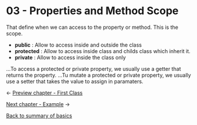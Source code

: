 03 - Properties and Method Scope
===============================

That define when we can access to the property or method. This is the scope.

- **public** : Allow to access inside and outside the class
- **protected** : Allow to access inside class and childs class which inherit it. 
- **private** : Allow to access inside the class only

...To access a protected or private property, we usually use a getter that returns the property.
...Tu mutate a protected or private property, we usually use a setter that takes the value to assign in paramaters.


<- [Preview chapter - First Class](https://github.com/gael-damour/php-oriented-object-learning/tree/master/Basics/02-First-Class)

[Next chapter - Example](https://github.com/gael-damour/php-oriented-object-learning/tree/master/Basics/04-Example) ->

[Back to summary of basics](https://github.com/gael-damour/php-oriented-object-learning/tree/master/Basics)